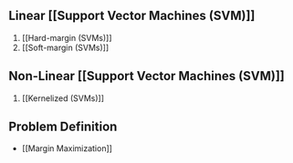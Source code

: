 ## Linear [[Support Vector Machines (SVM)]]
1. [[Hard-margin (SVMs)]]
2. [[Soft-margin (SVMs)]]
## Non-Linear [[Support Vector Machines (SVM)]]
1. [[Kernelized (SVMs)]]
## Problem Definition
- [[Margin Maximization]]